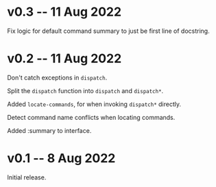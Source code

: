 # v0.3 -- 11 Aug 2022

Fix logic for default command summary to just be first line of docstring.

# v0.2 -- 11 Aug 2022

Don't catch exceptions in `dispatch`.

Split the `dispatch` function into `dispatch` and `dispatch*`.

Added `locate-commands`, for when invoking `dispatch*` directly.

Detect command name conflicts when locating commands.

Added :summary <string> to interface.

# v0.1 -- 8 Aug 2022

Initial release.
